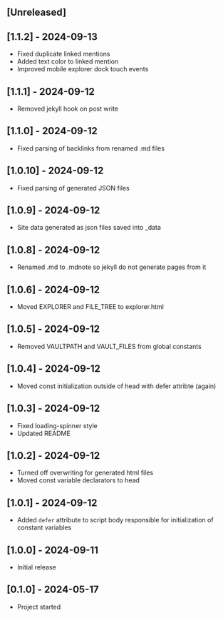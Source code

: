 ## [Unreleased]

## [1.1.2] - 2024-09-13
- Fixed duplicate linked mentions
- Added text color to linked mention
- Improved mobile explorer dock touch events

## [1.1.1] - 2024-09-12
- Removed jekyll hook on post write

## [1.1.0] - 2024-09-12
- Fixed parsing of backlinks from renamed .md files

## [1.0.10] - 2024-09-12
- Fixed parsing of generated JSON files

## [1.0.9] - 2024-09-12
- Site data generated as json files saved into _data

## [1.0.8] - 2024-09-12
- Renamed .md to .mdnote so jekyll do not generate pages from it

## [1.0.6] - 2024-09-12
- Moved EXPLORER and FILE_TREE to explorer.html

## [1.0.5] - 2024-09-12
- Removed VAULTPATH and VAULT_FILES from global constants

## [1.0.4] - 2024-09-12
- Moved const initialization outside of head with defer attribte (again)

## [1.0.3] - 2024-09-12
- Fixed loading-spinner style
- Updated README

## [1.0.2] - 2024-09-12
- Turned off overwriting for generated html files
- Moved const variable declarators to head

## [1.0.1] - 2024-09-12
- Added `defer` attribute to script body responsible for initialization of constant variables


## [1.0.0] - 2024-09-11
- Initial release


## [0.1.0] - 2024-05-17
- Project started
